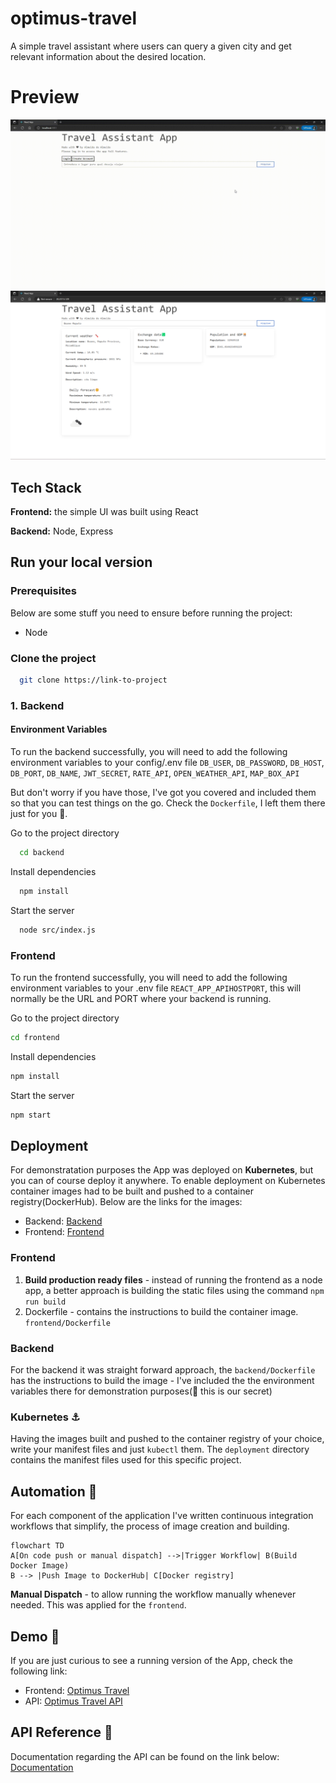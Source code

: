 # optimus-travel
A simple travel assistant where users can query a given city and get relevant information about the desired location.

# Preview
![App Screenshot](docs/video.gif)
![App Screenshot](docs/screenshot.png)

## Tech Stack
**Frontend:** the simple UI was built using React

**Backend:** Node, Express

## Run your local version


### Prerequisites
Below are some stuff you need to ensure before running the project:
* Node

### Clone the project

```bash
  git clone https://link-to-project
```

### 1. Backend

#### Environment Variables
To run the backend successfully, you will need to add the following environment variables to your config/.env file
`DB_USER`, `DB_PASSWORD`, `DB_HOST`, `DB_PORT`, `DB_NAME`, `JWT_SECRET`, `RATE_API`, `OPEN_WEATHER_API`, `MAP_BOX_API`

But don't worry if you have those, I've got you covered and included them so that you can test things on the go.
Check the `Dockerfile`, I left them there just for you 🤫.

Go to the project directory

```bash
  cd backend
```

Install dependencies

```bash
  npm install
```

Start the server

```bash
  node src/index.js
```

### Frontend

To run the frontend successfully, you will need to add the following environment variables to your .env file
`REACT_APP_APIHOSTPORT`, this will normally be the URL and PORT where your backend is running.

Go to the project directory

```bash
cd frontend
```

Install dependencies

```bash
npm install
```

Start the server

```bash
npm start
```

## Deployment

For demonstratation purposes the App was deployed on **Kubernetes**, but you can of course deploy it anywhere.
To enable deployment on Kubernetes container images had to be built and pushed to a container registry(DockerHub).
Below are the links for the images:
* Backend: [Backend](https://hub.docker.com/repository/docker/nijusupai/optimus-travel/general)
* Frontend: [Frontend](https://hub.docker.com/repository/docker/nijusupai/optimus-travel-front-end/general)


### Frontend
1. **Build production ready files** - instead of running the frontend as a node app, a better approach is building the static files using the command `npm run build`
2. Dockerfile - contains the instructions to build the container image. `frontend/Dockerfile`

### Backend
For the backend it was straight forward approach, the `backend/Dockerfile` has the instructions to build the image - I've included the the environment variables there for 
demonstration purposes(🤫 this is our secret)

### Kubernetes ⚓
Having the images built and pushed to the container registry of your choice, write your manifest files and just `kubectl` them.
The `deployment` directory contains the manifest files used for this specific project.

## Automation 🔁
For each component of the application I've written continuous integration workflows that simplify, the process of image creation and building.
```mermaid
flowchart TD
A[On code push or manual dispatch] -->|Trigger Workflow| B(Build Docker Image)
B --> |Push Image to DockerHub| C[Docker registry]
 ```

**Manual Dispatch** - to allow running the workflow manually whenever needed. This was applied for the `frontend`. 

## Demo 🛝
If you are just curious to see a running version of the App, check the following link: 
* Frontend: [Optimus Travel](http://optimus-travel.almeidadealmeida.com/)
* API: [Optimus Travel API](http://ae0542c60886142cd990ea5dffd4e4d6-1253884970.us-west-2.elb.amazonaws.com:3000)

## API Reference 📄
Documentation regarding the API can be found on the link below:
[Documentation](https://documenter.getpostman.com/view/11999124/2s9XxwxaCw)


